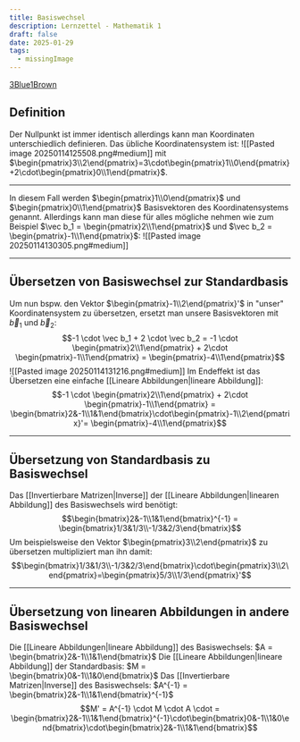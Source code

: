 ```yaml
---
title: Basiswechsel
description: Lernzettel - Mathematik 1
draft: false
date: 2025-01-29
tags:
  - missingImage
---
```

[3Blue1Brown](https://www.youtube.com/watch?v=P2LTAUO1TdA)
## Definition 
Der Nullpunkt ist immer identisch allerdings kann man Koordinaten unterschiedlich definieren. Das übliche Koordinatensystem ist:
![[Pasted image 20250114125508.png#medium]]
mit $\begin{pmatrix}3\\2\end{pmatrix}=3\cdot\begin{pmatrix}1\\0\end{pmatrix}+2\cdot\begin{pmatrix}0\\1\end{pmatrix}$. 

---
In diesem Fall werden $\begin{pmatrix}1\\0\end{pmatrix}$ und $\begin{pmatrix}0\\1\end{pmatrix}$ Basisvektoren des Koordinatensystems genannt. Allerdings kann man diese für alles mögliche nehmen wie zum Beispiel $\vec b_1 = \begin{pmatrix}2\\1\end{pmatrix}$ und $\vec b_2 = \begin{pmatrix}-1\\1\end{pmatrix}$:
![[Pasted image 20250114130305.png#medium]]

---
## Übersetzen von Basiswechsel zur Standardbasis
Um nun bspw. den Vektor $\begin{pmatrix}-1\\2\end{pmatrix}'$ in "unser" Koordinatensystem zu übersetzen, ersetzt man unsere Basisvektoren mit $\vec b_1$ und $\vec b_2$:
$$-1 \cdot \vec b_1 + 2 \cdot \vec b_2 = -1 \cdot \begin{pmatrix}2\\1\end{pmatrix} + 2\cdot \begin{pmatrix}-1\\1\end{pmatrix} = \begin{pmatrix}-4\\1\end{pmatrix}$$
![[Pasted image 20250114131216.png#medium]]
Im Endeffekt ist das Übersetzen eine einfache [[Lineare Abbildungen|lineare Abbildung]]:
$$-1 \cdot \begin{pmatrix}2\\1\end{pmatrix} + 2\cdot \begin{pmatrix}-1\\1\end{pmatrix} = \begin{bmatrix}2&-1\\1&1\end{bmatrix}\cdot\begin{pmatrix}-1\\2\end{pmatrix}'= \begin{pmatrix}-4\\1\end{pmatrix}$$

---
## Übersetzung von Standardbasis zu Basiswechsel
Das [[Invertierbare Matrizen|Inverse]] der [[Lineare Abbildungen|linearen Abbildung]] des Basiswechsels wird benötigt:
$$\begin{bmatrix}2&-1\\1&1\end{bmatrix}^{-1} = \begin{bmatrix}1/3&1/3\\-1/3&2/3\end{bmatrix}$$
Um beispielsweise den Vektor $\begin{pmatrix}3\\2\end{pmatrix}$ zu übersetzen multipliziert man ihn damit:
$$\begin{bmatrix}1/3&1/3\\-1/3&2/3\end{bmatrix}\cdot\begin{pmatrix}3\\2\end{pmatrix}=\begin{pmatrix}5/3\\1/3\end{pmatrix}'$$

---
## Übersetzung von linearen Abbildungen in andere Basiswechsel
Die [[Lineare Abbildungen|lineare Abbildung]] des Basiswechsels: $A = \begin{bmatrix}2&-1\\1&1\end{bmatrix}$
Die [[Lineare Abbildungen|lineare Abbildung]] der Standardbasis: $M = \begin{bmatrix}0&-1\\1&0\end{bmatrix}$
Das [[Invertierbare Matrizen|Inverse]] des Basiswechsels: $A^{-1} = \begin{bmatrix}2&-1\\1&1\end{bmatrix}^{-1}$
$$M' = A^{-1} \cdot M \cdot A \cdot = \begin{bmatrix}2&-1\\1&1\end{bmatrix}^{-1}\cdot\begin{bmatrix}0&-1\\1&0\end{bmatrix}\cdot\begin{bmatrix}2&-1\\1&1\end{bmatrix}$$
